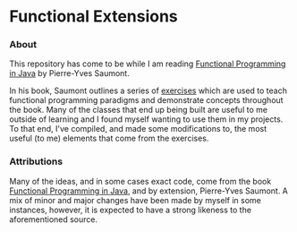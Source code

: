 # Functional Extensions

### About

This repository has come to be while I am reading [Functional Programming in Java](https://www.manning.com/books/functional-programming-in-java) 
by Pierre-Yves Saumont.

In his book, Saumont outlines a series of [exercises](https://github.com/fpinjava/fpinjava) which are used to teach functional programming
paradigms and demonstrate concepts throughout the book. Many of the classes that end up being built are useful to me outside of learning 
and I found myself wanting to use them in my projects. To that end, I've compiled, and made some modifications to, the most useful (to me) elements 
that come from the exercises. 

### Attributions

Many of the ideas, and in some cases exact code, come from the book [Functional Programming in Java](https://www.manning.com/books/functional-programming-in-java), 
and by extension, Pierre-Yves Saumont. A mix of minor and major changes have been made by myself in some instances, however, it is expected to have a strong likeness
to the aforementioned source.